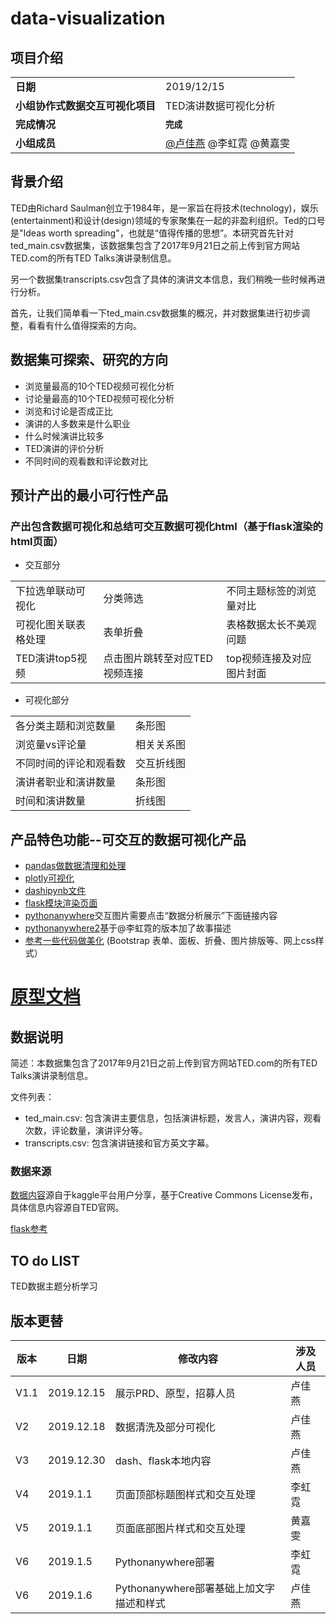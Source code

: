 # data-visualization


## 项目介绍
<table>
    <tr>
        <td><b>日期</b></td>
        <td>2019/12/15</td>   
    </tr>
    <tr>
        <td><b>小组协作式数据交互可视化项目</b></td>
        <td> TED演讲数据可视化分析</td>   
    </tr>
	<tr>
        <td><b>完成情况</b></td>
        <td><b><code>完成</code></b></td>
    </tr>    
    <tr>
        <td rowspan="3"><b>小组成员</b></td>
        <td><a href="https://gitee.com/lujiayan">@卢佳燕</a> @李虹霓  @黄嘉雯</td>
	    
</table>

## 背景介绍
TED由Richard Saulman创立于1984年，是一家旨在将技术(technology)，娱乐(entertainment)和设计(design)领域的专家聚集在一起的非盈利组织。Ted的口号是"Ideas worth spreading"，也就是“值得传播的思想”。本研究首先针对ted_main.csv数据集，该数据集包含了2017年9月21日之前上传到官方网站TED.com的所有TED Talks演讲录制信息。

另一个数据集transcripts.csv包含了具体的演讲文本信息，我们稍晚一些时候再进行分析。

首先，让我们简单看一下ted_main.csv数据集的概况，并对数据集进行初步调整，看看有什么值得探索的方向。

## 数据集可探索、研究的方向
* 浏览量最高的10个TED视频可视化分析
* 讨论量最高的10个TED视频可视化分析
* 浏览和讨论是否成正比
* 演讲的人多数来是什么职业
* 什么时候演讲比较多
* TED演讲的评价分析
* 不同时间的观看数和评论数对比

## 预计产出的最小可行性产品
### 产出包含数据可视化和总结可交互数据可视化html（基于flask渲染的html页面）
* 交互部分
<table>
    <tr>
        <td>下拉选单联动可视化</td>
        <td>分类筛选</td>
		<td>不同主题标签的浏览量对比</td>   
    </tr>
	<tr>
        <td>可视化图关联表格处理</td>
        <td>表单折叠</td>
		<td>表格数据太长不美观问题</td>   
    </tr>
    <tr>
        <td>TED演讲top5视频</td>
        <td>点击图片跳转至对应TED视频连接</td>
	<td>top视频连接及对应图片封面</td>   
    </tr>
</table>
	
* 可视化部分
<table>
    <tr>
	     <td>各分类主题和浏览数量</td>
		 <td>条形图</td>
	</tr>
	<tr>
	     <td>浏览量vs评论量</td>
		 <td>相关关系图</td>
	</tr>
	<tr>
		 <td>不同时间的评论和观看数</td>
		 <td>交互折线图</td>
	</tr>
	<tr>
		 <td>演讲者职业和演讲数量</td>
		 <td>条形图</td>
	</tr>
	<tr>
		 <td>时间和演讲数量</td>
		 <td>折线图</td>
	</tr>
</table>



## 产品特色功能--可交互的数据可视化产品
* [pandas做数据清理和处理](https://github.com/LuJIAYan/data-visualization/blob/master/data/tedtalk/ted_clean2tu%20-%20%E5%B9%B4%E4%BB%BD.ipynb)
* [plotly可视化](https://github.com/LuJIAYan/data-visualization/tree/master/plotly%20html)
* [dashipynb文件](https://github.com/LuJIAYan/data-visualization/tree/master/dash)
* [flask模块渲染页面](https://github.com/LuJIAYan/data-visualization/tree/master/flask_final) 
* [pythonanywhere](http://lhn.pythonanywhere.com/)交互图片需要点击“数据分析展示”下面链接内容
* [pythonanywhere2](https://lujiayan.pythonanywhere.com/)基于@李虹霓的版本加了故事描述
* [参考一些代码做美化](https://www.runoob.com/bootstrap/bootstrap-tutorial.html)  (Bootstrap 表单、面板、折叠、图片排版等、网上css样式）

# [原型文档](https://lujiayan.github.io/data-visualization/Axure/#g=1&p=%E9%A6%96%E9%A1%B5)

## 数据说明
简述：本数据集包含了2017年9月21日之前上传到官方网站TED.com的所有TED Talks演讲录制信息。

文件列表：

* ted_main.csv: 包含演讲主要信息，包括演讲标题，发言人，演讲内容，观看次数，评论数量，演讲评分等。
* transcripts.csv: 包含演讲链接和官方英文字幕。

### 数据来源
[数据内容](https://www.kaggle.com/rounakbanik/ted-talks)源自于kaggle平台用户分享，基于Creative Commons License发布，具体信息内容源自TED官网。

[flask参考](https://segmentfault.com/a/1190000017330435)

## TO do LIST
TED数据主题分析学习

## <a>版本更替</a>
版本|日期 | 修改内容 | 涉及人员
-|-|-|-
V1.1|2019.12.15 | 展示PRD、原型，招募人员| 卢佳燕
V2|2019.12.18 | 数据清洗及部分可视化| 卢佳燕
V3|2019.12.30 | dash、flask本地内容| 卢佳燕
V4|2019.1.1 | 页面顶部标题图样式和交互处理| 李虹霓
V5|2019.1.1 | 页面底部图片样式和交互处理| 黄嘉雯
V6|2019.1.5 | Pythonanywhere部署| 李虹霓
V6|2019.1.6 | Pythonanywhere部署基础上加文字描述和样式| 卢佳燕
